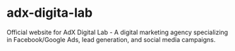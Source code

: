 # adx-digita-lab
Official website for AdX Digital Lab - A digital marketing agency specializing in Facebook/Google Ads, lead generation, and social media campaigns. 

